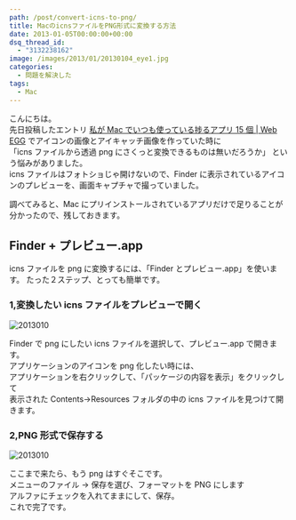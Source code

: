 ```yaml
---
path: /post/convert-icns-to-png/
title: MacのicnsファイルをPNG形式に変換する方法
date: 2013-01-05T00:00:00+00:00
dsq_thread_id:
  - "3132238162"
image: /images/2013/01/20130104_eye1.jpg
categories:
  - 問題を解決した
tags:
  - Mac
---
```


こんにちは。  
先日投稿したエントリ <a href="/post/my-favorite-mac-15-apps/" target="_blank">私が Mac でいつも使っている捗るアプリ 15 個 | Web EGG</a> でアイコンの画像とアイキャッチ画像を作っていた時に  
「icns ファイルから透過 png にさくっと変換できるものは無いだろうか」 という悩みがありました。  
icns ファイルはフォトショじゃ開けないので、Finder に表示されているアイコンのプレビューを、画面キャプチャで撮っていました。

調べてみると、Mac にプリインストールされているアプリだけで足りることが分かったので、残しておきます。

<!--more-->

## Finder + プレビュー.app

icns ファイルを png に変換するには、「Finder とプレビュー.app」を使います。 たった２ステップ、とっても簡単です。

### 1,変換したい icns ファイルをプレビューで開く

![2013010](/images/2013/01/20130102_step1.png)

Finder で png にしたい icns ファイルを選択して、プレビュー.app で開きます。  
アプリケーションのアイコンを png 化したい時には、  
アプリケーションを右クリックして、「パッケージの内容を表示」をクリックして  
表示された Contents→Resources フォルダの中の icns ファイルを見つけて開きます。

### 2,PNG 形式で保存する

![2013010](/images/2013/01/20130102_step5.png)

ここまで来たら、もう png はすぐそこです。  
メニューのファイル → 保存を選び、フォーマットを PNG にします  
アルファにチェックを入れてままにして、保存。  
これで完了です。
